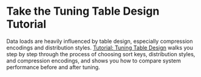 # Take the Tuning Table Design Tutorial<a name="c_best-practices-loading-take-table-design-tutorial"></a>

Data loads are heavily influenced by table design, especially compression encodings and distribution styles\. [Tutorial: Tuning Table Design](tutorial-tuning-tables.md) walks you step by step through the process of choosing sort keys, distribution styles, and compression encodings, and shows you how to compare system performance before and after tuning\.